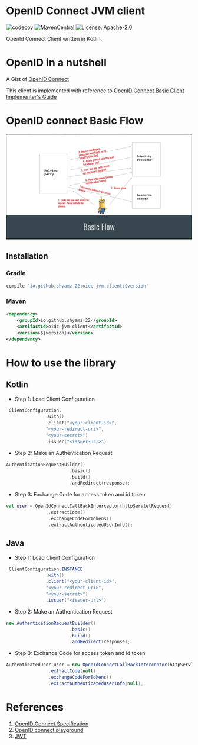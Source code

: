 # OpenID Connect JVM client

[![codecov](https://codecov.io/gh/shyamz-22/openid-connect-client/branch/master/graph/badge.svg)](https://codecov.io/gh/shyamz-22/openid-connect-client)   [![MavenCentral](https://maven-badges.herokuapp.com/maven-central/io.github.shyamz-22/oidc-jvm-client/badge.svg)](https://maven-badges.herokuapp.com/maven-central/io.github.shyamz-22/oidc-jvm-client)  [![License: Apache-2.0](https://img.shields.io/badge/License-Apache--2.0-blue.svg)](https://opensource.org/licenses/Apache-2.0)

OpenId Connect Client written in Kotlin.

# OpenID in a nutshell

A Gist of [OpenID Connect](securingApplications.pdf)

This client is implemented with reference to [OpenID Connect Basic Client Implementer's Guide](https://openid.net/specs/openid-connect-basic-1_0.html)

# OpenID connect Basic Flow

![OpenID basic flow](oidcBasic.png)


## Installation

### Gradle

```gradle
compile 'io.github.shyamz-22:oidc-jvm-client:$version'
```

### Maven

```xml
<dependency>
    <groupId>io.github.shyamz-22</groupId>
    <artifactId>oidc-jvm-client</artifactId>
    <version>${version}</version>
</dependency>
```


# How to use the library

## Kotlin

- Step 1:  Load Client Configuration

```kotlin
 ClientConfiguration.
               .with()
               .client("<your-client-id>",
               "<your-redirect-uri>",
               "<your-secret>")
               .issuer("<issuer-url>")

```

- Step 2: Make an Authentication Request

```kotlin
AuthenticationRequestBuilder()
                        .basic()
                        .build()
                        .andRedirect(response);
```

- Step 3: Exchange Code for access token and id token

```kotlin
val user = OpenIdConnectCallBackInterceptor(httpServletRequest)
                .extractCode()
                .exchangeCodeForTokens()
                .extractAuthenticatedUserInfo();
```

## Java

- Step 1:  Load Client Configuration

```java
 ClientConfiguration.INSTANCE
               .with()
               .client("<your-client-id>",
               "<your-redirect-uri>",
               "<your-secret>")
               .issuer("<issuer-url>")

```

- Step 2: Make an Authentication Request

```java
new AuthenticationRequestBuilder()
                        .basic()
                        .build()
                        .andRedirect(response);
```

- Step 3: Exchange Code for access token and id token

```java
AuthenticatedUser user = new OpenIdConnectCallBackInterceptor(httpServletRequest)
                .extractCode(null)
                .exchangeCodeForTokens()
                .extractAuthenticatedUserInfo(null);
```

# References
1. [OpenID Connect Specification](https://openid.net/specs/openid-connect-core-1_0.html)
2. [OpenID connect playground](https://openidconnect.net/)
3. [JWT](https://jwt.io/)
